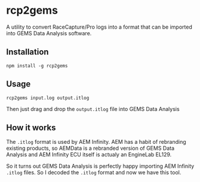 # rcp2gems
A utility to convert RaceCapture/Pro logs into a format that can be imported into GEMS Data Analysis software.

## Installation

    npm install -g rcp2gems
    
## Usage

    rcp2gems input.log output.itlog
    
Then just drag and drop the `output.itlog` file into GEMS Data Analysis

## How it works

The `.itlog` format is used by AEM Infinity. 
AEM has a habit of rebranding existing products, so AEMData is a rebranded version of GEMS Data Analysis and AEM Infinity ECU itself is actualy an EngineLab EL129.

So it turns out GEMS Data Analysis is perfectly happy importing AEM Infinity `.itlog` files.
So I decoded the `.itlog` format and now we have this tool.